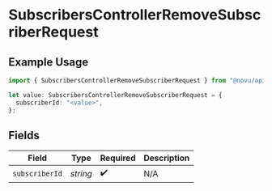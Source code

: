 # SubscribersControllerRemoveSubscriberRequest

## Example Usage

```typescript
import { SubscribersControllerRemoveSubscriberRequest } from "@novu/api/models/operations";

let value: SubscribersControllerRemoveSubscriberRequest = {
  subscriberId: "<value>",
};
```

## Fields

| Field              | Type               | Required           | Description        |
| ------------------ | ------------------ | ------------------ | ------------------ |
| `subscriberId`     | *string*           | :heavy_check_mark: | N/A                |